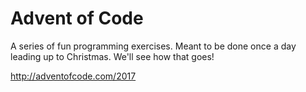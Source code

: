 Advent of Code
==============

A series of fun programming exercises. Meant to be done once a day leading up to Christmas. We'll see how that goes!

http://adventofcode.com/2017
